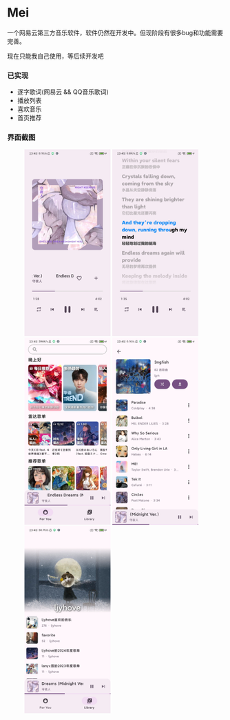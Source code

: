 # Mei

一个网易云第三方音乐软件，软件仍然在开发中。但现阶段有很多bug和功能需要完善。

现在只能我自己使用，等后续开发吧

### 已实现
- 逐字歌词(网易云 && QQ音乐歌词)
- 播放列表
- 喜欢音乐
- 首页推荐

### 界面截图

<figure>
<img src="./screenshot/player.jpg" width=200/>
<img src="./screenshot/lyric.jpg" width=200/>
<img src="./screenshot/home.jpg" width=200/>
<img src="./screenshot/playlist.jpg" width=200/>
<img src="./screenshot/me.jpg" width=200/>
</figure>